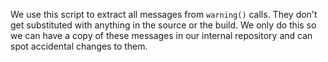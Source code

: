 We use this script to extract all messages from `warning()` calls. They don't get substituted with anything in the source or the build. We only do this so we can have a copy of these messages in our internal repository and can spot accidental changes to them.
